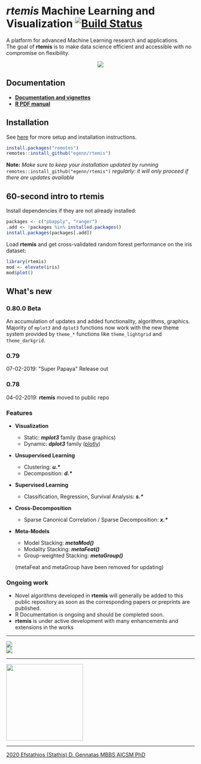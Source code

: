 # **_rtemis_** Machine Learning and Visualization [![Build Status](https://travis-ci.com/egenn/rtemis.svg?branch=master)](https://travis-ci.com/egenn/rtemis)

A platform for advanced Machine Learning research and applications.  
The goal of __rtemis__ is to make data science efficient and accessible with no compromise on flexibility.

<div style="text-align:center">
<a href="https://rtemis.netlify.com">
<img align = "center" src="https://egenn.github.io/imgs/rtemis_logo.png"></a>
</div>

## Documentation

* [__Documentation and vignettes__](https://rtemis.netlify.com)  
* [__R PDF manual__](https://egenn.github.io/docs/rtemis.pdf)

## Installation

See [here](https://rtemis.netlify.com/setup.html) for more setup and installation instructions.

```r
install.packages("remotes")
remotes::install_github("egenn/rtemis")
```

**Note:** *Make sure to keep your installation updated by running* `remotes::install_github("egenn/rtemis")` *regularly: it will only proceed if there are updates available*

## 60-second intro to __rtemis__

Install dependencies if they are not already installed:

```r
packages <- c("pbapply", "ranger")
.add <- !packages %in% installed.packages()
install.packages(packages[.add])
```

Load __rtemis__ and get cross-validated random forest performance on the iris dataset:

```r
library(rtemis)
mod <- elevate(iris)
mod$plot()
```

## What's new

### __0.80.0 Beta__

An accumulation of updates and added functionality, algorithms, graphics.  
Majority of `mplot3` and `dplot3` functions now work with the new theme system provided by `theme_*` functions like `theme_lightgrid` and `theme_darkgrid`.

### __0.79__

07-02-2019: "Super Papaya" Release out

### __0.78__

04-02-2019: __rtemis__ moved to public repo

### Features

* __Visualization__
  * Static: **_mplot3_** family (base graphics)
  * Dynamic: **_dplot3_** family ([plotly](https://plot.ly/r/))
* __Unsupervised Learning__
  * Clustering: **_u.\*_**
  * Decomposition: **_d.\*_**
* __Supervised Learning__
  * Classification, Regression, Survival Analysis: **_s.\*_**
* __Cross-Decomposition__
  * Sparse Canonical Correlation / Sparse Decomposition: **_x.\*_**
* __Meta-Models__  
  * Model Stacking: **_metaMod()_**
  * Modality Stacking: **_metaFeat()_**
  * Group-weighted Stacking: **_metaGroup()_**

  (metaFeat and metaGroup have been removed for updating)

### Ongoing work

* Novel algorithms developed in __rtemis__ will generally be added to this public repository as soon as the corresponding papers or preprints are published.
* R Documentation is ongoing and should be completed soon.
* __rtemis__ is under active development with many enhancements and extensions in the works

---

<img align = "center" src="https://egenn.github.io/imgs/rtemis_vis_collage.png">
</br>
<img align = "center" src="https://egenn.github.io/imgs/iris_CART.png">
</br>  

---  

<img align = "center" src="https://egenn.github.io/imgs/rtemis_hex_2020.png" width="205">  

---

[2020 Efstathios (Stathis) D. Gennatas MBBS AICSM PhD](https://egenn.github.io)
